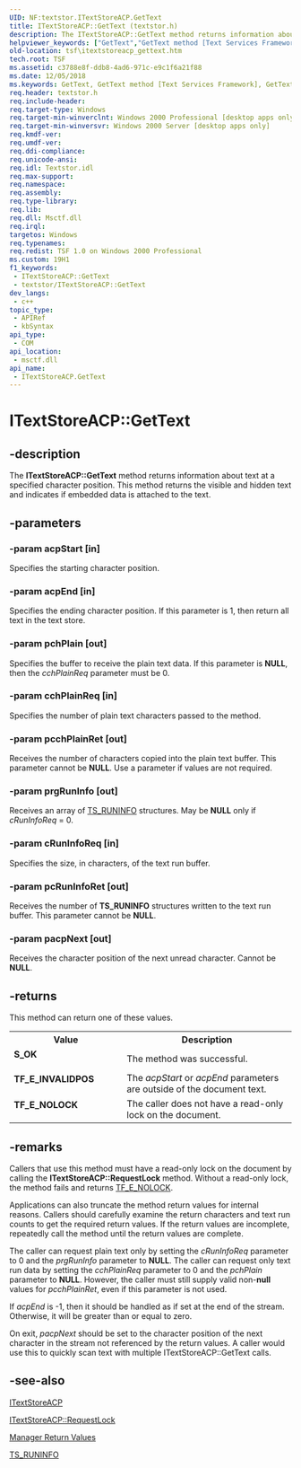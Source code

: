 ```yaml
---
UID: NF:textstor.ITextStoreACP.GetText
title: ITextStoreACP::GetText (textstor.h)
description: The ITextStoreACP::GetText method returns information about text at a specified character position. This method returns the visible and hidden text and indicates if embedded data is attached to the text.
helpviewer_keywords: ["GetText","GetText method [Text Services Framework]","GetText method [Text Services Framework]","ITextStoreACP interface","ITextStoreACP interface [Text Services Framework]","GetText method","ITextStoreACP.GetText","ITextStoreACP::GetText","_tsf_itextstoreacp_gettext_ref","textstor/ITextStoreACP::GetText","tsf.itextstoreacp_gettext"]
old-location: tsf\itextstoreacp_gettext.htm
tech.root: TSF
ms.assetid: c3788e8f-ddb8-4ad6-971c-e9c1f6a21f88
ms.date: 12/05/2018
ms.keywords: GetText, GetText method [Text Services Framework], GetText method [Text Services Framework],ITextStoreACP interface, ITextStoreACP interface [Text Services Framework],GetText method, ITextStoreACP.GetText, ITextStoreACP::GetText, _tsf_itextstoreacp_gettext_ref, textstor/ITextStoreACP::GetText, tsf.itextstoreacp_gettext
req.header: textstor.h
req.include-header: 
req.target-type: Windows
req.target-min-winverclnt: Windows 2000 Professional [desktop apps only]
req.target-min-winversvr: Windows 2000 Server [desktop apps only]
req.kmdf-ver: 
req.umdf-ver: 
req.ddi-compliance: 
req.unicode-ansi: 
req.idl: Textstor.idl
req.max-support: 
req.namespace: 
req.assembly: 
req.type-library: 
req.lib: 
req.dll: Msctf.dll
req.irql: 
targetos: Windows
req.typenames: 
req.redist: TSF 1.0 on Windows 2000 Professional
ms.custom: 19H1
f1_keywords:
 - ITextStoreACP::GetText
 - textstor/ITextStoreACP::GetText
dev_langs:
 - c++
topic_type:
 - APIRef
 - kbSyntax
api_type:
 - COM
api_location:
 - msctf.dll
api_name:
 - ITextStoreACP.GetText
---
```


# ITextStoreACP::GetText


## -description

The <b>ITextStoreACP::GetText</b> method returns information about text at a specified character position. This method returns the visible and hidden text and indicates if embedded data is attached to the text.

## -parameters

### -param acpStart [in]

Specifies the starting character position.

### -param acpEnd [in]

Specifies the ending character position. If this parameter is 1, then return all text in the text store.

### -param pchPlain [out]

Specifies the buffer to receive the plain text data. If this parameter is <b>NULL</b>, then the <i>cchPlainReq</i> parameter must be 0.

### -param cchPlainReq [in]

Specifies the number of plain text characters passed to the method.

### -param pcchPlainRet [out]

Receives the number of characters copied into the plain text buffer. This parameter cannot be <b>NULL</b>. Use a parameter if values are not required.

### -param prgRunInfo [out]

Receives an array of <a href="/windows/desktop/api/textstor/ns-textstor-ts_runinfo">TS_RUNINFO</a> structures. May be <b>NULL</b> only if <i>cRunInfoReq</i> = 0.

### -param cRunInfoReq [in]

Specifies the size, in characters, of the text run buffer.

### -param pcRunInfoRet [out]

Receives the number of <b>TS_RUNINFO</b> structures written to the text run buffer. This parameter cannot be <b>NULL</b>.

### -param pacpNext [out]

Receives the character position of the next unread character. Cannot be <b>NULL</b>.

## -returns

This method can return one of these values.

<table>
<tr>
<th>Value</th>
<th>Description</th>
</tr>
<tr>
<td width="40%">
<dl>
<dt><b>S_OK</b></dt>
</dl>
</td>
<td width="60%">
The method was successful.

</td>
</tr>
<tr>
<td width="40%">
<dl>
<dt><b>TF_E_INVALIDPOS</b></dt>
</dl>
</td>
<td width="60%">
The <i>acpStart</i> or <i>acpEnd</i> parameters are outside of the document text.

</td>
</tr>
<tr>
<td width="40%">
<dl>
<dt><b>TF_E_NOLOCK</b></dt>
</dl>
</td>
<td width="60%">
The caller does not have a read-only lock on the document.

</td>
</tr>
</table>

## -remarks

Callers that use this method must have a read-only lock on the document by calling the <b>ITextStoreACP::RequestLock</b> method. Without a read-only lock, the method fails and returns <a href="/windows/desktop/TSF/manager-return-values">TF_E_NOLOCK</a>.

Applications can also truncate the method return values for internal reasons. Callers should carefully examine the return characters and text run counts to get the required return values. If the return values are incomplete, repeatedly call the method until the return values are complete.

The caller can request plain text only by setting the <i>cRunInfoReq</i> parameter to 0 and the <i>prgRunInfo</i> parameter to <b>NULL</b>. The caller can request only text run data by setting the <i>cchPlainReq</i> parameter to 0 and the <i>pchPlain</i> parameter to <b>NULL</b>. However, the caller must still supply valid non-<b>null</b> values for <i>pcchPlainRet</i>, even if this parameter is not used.

If <i>acpEnd</i> is -1, then it should be handled as if set at the end of the stream. Otherwise, it will be greater than or equal to zero.

On exit, <i>pacpNext</i> should be set to the character position of the next character in the stream not referenced by the return values. A caller would use this to quickly scan text with multiple ITextStoreACP::GetText calls.

## -see-also

<a href="/windows/desktop/api/textstor/nn-textstor-itextstoreacp">ITextStoreACP</a>



<a href="/windows/desktop/api/textstor/nf-textstor-itextstoreacp-requestlock">ITextStoreACP::RequestLock
      </a>



<a href="/windows/desktop/TSF/manager-return-values">Manager Return Values</a>



<a href="/windows/desktop/api/textstor/ns-textstor-ts_runinfo">TS_RUNINFO</a>
